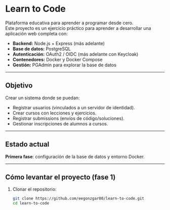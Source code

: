 # Learn to Code

Plataforma educativa para aprender a programar desde cero.  
Este proyecto es un ejercicio práctico para aprender a desarrollar una aplicación web completa con:

- **Backend:** Node.js + Express (más adelante)
- **Base de datos:** PostgreSQL
- **Autenticación:** OAuth2 / OIDC (más adelante con Keycloak)
- **Contenedores:** Docker y Docker Compose
- **Gestión:** PGAdmin para explorar la base de datos

---

## Objetivo
Crear un sistema donde se puedan:
- Registrar usuarios (vinculados a un servidor de identidad).
- Crear cursos con lecciones y ejercicios.
- Registrar submissions (envíos de código/soluciones).
- Gestionar inscripciones de alumnos a cursos.

---

## Estado actual
**Primera fase**: configuración de la base de datos y entorno Docker.

---

## Cómo levantar el proyecto (fase 1)
1. Clonar el repositorio:
   ```bash
   git clone https://github.com/eegonzgar00/learn-to-code.git
   cd learn-to-code
